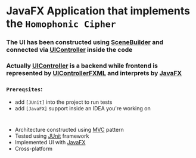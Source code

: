 [MVC]: https://en.wikipedia.org/wiki/Model%E2%80%93view%E2%80%93controller
[JUnit]: https://junit.org/junit5/
[JavaFX]:https://openjfx.io/
[SceneBuilder]:https://gluonhq.com/products/scene-builder/
[UIController]:src/main/java/pl/polsl/lab/vartan/babayan/controllercipher/UIController.java
[UIControllerFXML]:src/main/resources/pl/polsl/lab/vartan/babayan/UIController.fxml

# JavaFX Application that implements the `Homophonic Cipher`
### The UI has been constructed using [SceneBuilder] and connected via [UIController] inside the code
### Actually [UIController] is a backend while frontend is represented by [UIControllerFXML] and interprets by [JavaFX]

### `Prereqsites`: 
- add `[JUnit]` into the project to run tests
- add `[JavaFX]` support inside an IDEA you're working on

#
* Architecture constructed using [MVC] pattern
* Tested using [JUnit] framework
* Implemented UI with [JavaFX]
* Cross-platform